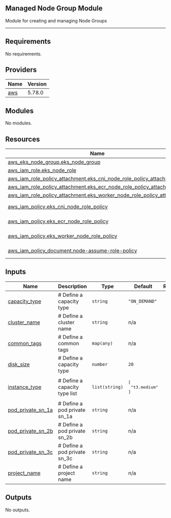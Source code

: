 ## Managed Node Group Module
Module for creating and managing Node Groups

---

## Requirements

No requirements.

## Providers

| Name | Version |
|------|---------|
| <a name="provider_aws"></a> [aws](#provider\_aws) | 5.78.0 |

## Modules

No modules.

## Resources

| Name | Type |
|------|------|
| [aws_eks_node_group.eks_node_group](https://registry.terraform.io/providers/hashicorp/aws/latest/docs/resources/eks_node_group) | resource |
| [aws_iam_role.eks_node_role](https://registry.terraform.io/providers/hashicorp/aws/latest/docs/resources/iam_role) | resource |
| [aws_iam_role_policy_attachment.eks_cni_node_role_policy_attachment](https://registry.terraform.io/providers/hashicorp/aws/latest/docs/resources/iam_role_policy_attachment) | resource |
| [aws_iam_role_policy_attachment.eks_ecr_node_role_policy_attachment](https://registry.terraform.io/providers/hashicorp/aws/latest/docs/resources/iam_role_policy_attachment) | resource |
| [aws_iam_role_policy_attachment.eks_worker_node_role_policy_attachment](https://registry.terraform.io/providers/hashicorp/aws/latest/docs/resources/iam_role_policy_attachment) | resource |
| [aws_iam_policy.eks_cni_node_role_policy](https://registry.terraform.io/providers/hashicorp/aws/latest/docs/data-sources/iam_policy) | data source |
| [aws_iam_policy.eks_ecr_node_role_policy](https://registry.terraform.io/providers/hashicorp/aws/latest/docs/data-sources/iam_policy) | data source |
| [aws_iam_policy.eks_worker_node_role_policy](https://registry.terraform.io/providers/hashicorp/aws/latest/docs/data-sources/iam_policy) | data source |
| [aws_iam_policy_document.node-assume-role-policy](https://registry.terraform.io/providers/hashicorp/aws/latest/docs/data-sources/iam_policy_document) | data source |

## Inputs

| Name | Description | Type | Default | Required |
|------|-------------|------|---------|:--------:|
| <a name="input_capacity_type"></a> [capacity\_type](#input\_capacity\_type) | # Define a capacity type | `string` | `"ON_DEMAND"` | no |
| <a name="input_cluster_name"></a> [cluster\_name](#input\_cluster\_name) | # Define a cluster name | `string` | n/a | yes |
| <a name="input_common_tags"></a> [common\_tags](#input\_common\_tags) | # Define a common tags | `map(any)` | n/a | yes |
| <a name="input_disk_size"></a> [disk\_size](#input\_disk\_size) | # Define a capacity type | `number` | `20` | no |
| <a name="input_instance_type"></a> [instance\_type](#input\_instance\_type) | # Define a capacity type list | `list(string)` | <pre>[<br/>  "t3.medium"<br/>]</pre> | no |
| <a name="input_pod_private_sn_1a"></a> [pod\_private\_sn\_1a](#input\_pod\_private\_sn\_1a) | # Define a pod private sn\_1a | `string` | n/a | yes |
| <a name="input_pod_private_sn_2b"></a> [pod\_private\_sn\_2b](#input\_pod\_private\_sn\_2b) | # Define a pod private sn\_2b | `string` | n/a | yes |
| <a name="input_pod_private_sn_3c"></a> [pod\_private\_sn\_3c](#input\_pod\_private\_sn\_3c) | # Define a pod private sn\_3c | `string` | n/a | yes |
| <a name="input_project_name"></a> [project\_name](#input\_project\_name) | # Define a project name | `string` | n/a | yes |

## Outputs

No outputs.
